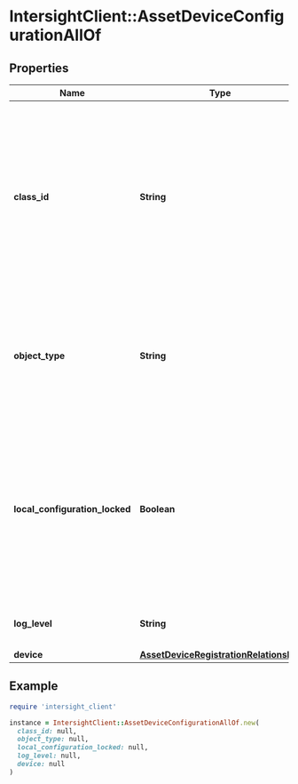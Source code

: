 # IntersightClient::AssetDeviceConfigurationAllOf

## Properties

| Name | Type | Description | Notes |
| ---- | ---- | ----------- | ----- |
| **class_id** | **String** | The fully-qualified name of the instantiated, concrete type. This property is used as a discriminator to identify the type of the payload when marshaling and unmarshaling data. | [default to &#39;asset.DeviceConfiguration&#39;] |
| **object_type** | **String** | The fully-qualified name of the instantiated, concrete type. The value should be the same as the &#39;ClassId&#39; property. | [default to &#39;asset.DeviceConfiguration&#39;] |
| **local_configuration_locked** | **Boolean** | Specifies whether configuration through the platforms local management interface has been disabled, with only configuration through the Intersight service enabled. | [optional] |
| **log_level** | **String** | The log level of the device connector service. | [optional] |
| **device** | [**AssetDeviceRegistrationRelationship**](AssetDeviceRegistrationRelationship.md) |  | [optional] |

## Example

```ruby
require 'intersight_client'

instance = IntersightClient::AssetDeviceConfigurationAllOf.new(
  class_id: null,
  object_type: null,
  local_configuration_locked: null,
  log_level: null,
  device: null
)
```

